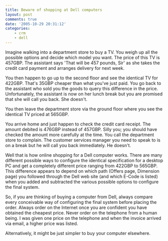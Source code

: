 ```yaml
---
title: Beware of shopping at Dell computers
layout: post
comments: true
date: '2005-10-29 20:31:12'
categories:
    - crm
    - dell
---
```

Imagine walking into a department store to buy a TV. You weigh up all
the possible options and decide which model you want. The price of
this TV is 457GBP. The assistant says 'That will be 457 pounds, Sir'
as she takes the credit card payment and arranges delivery for next
week.

You then happen to go up to the second floor and see the identical TV
for 422GBP. That's 35GBP cheaper than what you've just paid. You go
back to the assistant who sold you the goods to query this difference
in the price. Unfortunately, the assistant is now on her lunch break
but you are promised that she will call you back. She doesn't.

You then leave the department store via the ground floor where you see
the identical TV priced at 565GBP.

You arrive home and just happen to check the credit card receipt. The
amount debited is 476GBP instead of 457GBP. Silly you; you should have
checked the amount more carefully at the time. You call the department
store to complain. The customer services manager you need to speak to
is on a break but he will call you back immediately. He doesn't.

Well that is how online shopping for a Dell computer works. There are
many different possible ways to configure the identical specification
for a desktop PC and get a completely different price ranging from
422GBP to 565GBP. This difference appears to depend on which path
(Offers page, Dimension page) you followed through the Dell web site
(and which E-Code is listed) when you added and subtracted the various
possible options to configure the final system.

So, if you are thinking of buying a computer from Dell, always compare
every conceivable way of configuring the final system before placing
the order. Always order on the Internet once you are confident you
have obtained the cheapest price. Never order on the telephone from a
human being. I was given one price on the telephone and when the
invoice arrived via email, a higher price was listed.

Alternatively, it might be just simpler to buy your computer
elsewhere.
